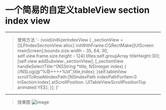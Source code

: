 # 一个简易的自定义tableView section index view
***
>使用方法
  '- (void)initlizerIndexView
{
    _sectionView = [[LPIndexSectionView alloc] initWithFrame:CGRectMake([UIScreen mainScreen].bounds.size.width - 35, 64, 30, self.view.frame.size.height - 124) titles:self.groupArray titleHeight:30];
    [self.view addSubview:_sectionView];
    [_sectionView handleSelectTitle:^(NSString *title, NSInteger index) {
        //NSLog(@"%@++++%ld",title,index);
        [self.tableView scrollToRowAtIndexPath:[NSIndexPath indexPathForItem:0 inSection:index] atScrollPosition: UITableViewScrollPositionTop animated:YES];
    }];
}'
***
>效果图
![image]()
